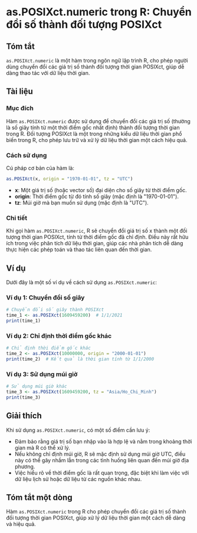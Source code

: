<!--
Meta Description: # as.POSIXct.numeric trong R: Chuyển đổi số thành đối tượng POSIXct ## Tóm tắt `as.POSIXct.numeric` là một hàm trong ngôn ngữ lập trình R, cho phép ng...
Meta Keywords: thời, posixct, gian, một, trong
-->

# as.POSIXct.numeric trong R: Chuyển đổi số thành đối tượng POSIXct

## Tóm tắt
`as.POSIXct.numeric` là một hàm trong ngôn ngữ lập trình R, cho phép người dùng chuyển đổi các giá trị số thành đối tượng thời gian POSIXct, giúp dễ dàng thao tác với dữ liệu thời gian.

## Tài liệu
### Mục đích
Hàm `as.POSIXct.numeric` được sử dụng để chuyển đổi các giá trị số (thường là số giây tính từ một thời điểm gốc nhất định) thành đối tượng thời gian trong R. Đối tượng POSIXct là một trong những kiểu dữ liệu thời gian phổ biến trong R, cho phép lưu trữ và xử lý dữ liệu thời gian một cách hiệu quả.

### Cách sử dụng
Cú pháp cơ bản của hàm là:
```R
as.POSIXct(x, origin = "1970-01-01", tz = "UTC")
```

- **x**: Một giá trị số (hoặc vector số) đại diện cho số giây từ thời điểm gốc.
- **origin**: Thời điểm gốc từ đó tính số giây (mặc định là "1970-01-01").
- **tz**: Múi giờ mà bạn muốn sử dụng (mặc định là "UTC").

### Chi tiết
Khi gọi hàm `as.POSIXct.numeric`, R sẽ chuyển đổi giá trị số x thành một đối tượng thời gian POSIXct, tính từ thời điểm gốc đã chỉ định. Điều này rất hữu ích trong việc phân tích dữ liệu thời gian, giúp các nhà phân tích dễ dàng thực hiện các phép toán và thao tác liên quan đến thời gian.

## Ví dụ
Dưới đây là một số ví dụ về cách sử dụng `as.POSIXct.numeric`:

### Ví dụ 1: Chuyển đổi số giây
```R
# Chuyển đổi số giây thành POSIXct
time_1 <- as.POSIXct(1609459200)  # 1/1/2021
print(time_1)
```

### Ví dụ 2: Chỉ định thời điểm gốc khác
```R
# Chỉ định thời điểm gốc khác
time_2 <- as.POSIXct(10000000, origin = "2000-01-01")
print(time_2)  # Kết quả là thời gian tính từ 1/1/2000
```

### Ví dụ 3: Sử dụng múi giờ
```R
# Sử dụng múi giờ khác
time_3 <- as.POSIXct(1609459200, tz = "Asia/Ho_Chi_Minh")
print(time_3)
```

## Giải thích
Khi sử dụng `as.POSIXct.numeric`, có một số điểm cần lưu ý:
- Đảm bảo rằng giá trị số bạn nhập vào là hợp lệ và nằm trong khoảng thời gian mà R có thể xử lý.
- Nếu không chỉ định múi giờ, R sẽ mặc định sử dụng múi giờ UTC, điều này có thể gây nhầm lẫn trong các tình huống liên quan đến múi giờ địa phương.
- Việc hiểu rõ về thời điểm gốc là rất quan trọng, đặc biệt khi làm việc với dữ liệu lịch sử hoặc dữ liệu từ các nguồn khác nhau.

## Tóm tắt một dòng
Hàm `as.POSIXct.numeric` trong R cho phép chuyển đổi các giá trị số thành đối tượng thời gian POSIXct, giúp xử lý dữ liệu thời gian một cách dễ dàng và hiệu quả.